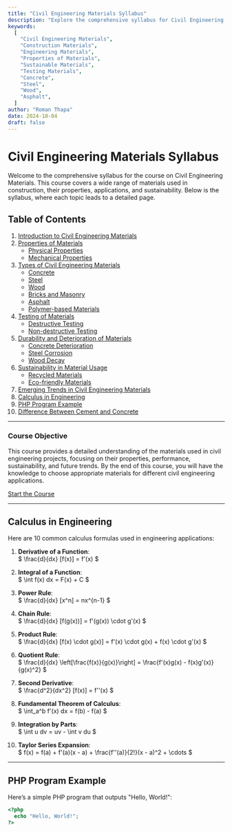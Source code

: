 ```yaml
---
title: "Civil Engineering Materials Syllabus"
description: "Explore the comprehensive syllabus for Civil Engineering Materials, including properties, types, testing, sustainability, and emerging trends."
keywords:
  [
    "Civil Engineering Materials",
    "Construction Materials",
    "Engineering Materials",
    "Properties of Materials",
    "Sustainable Materials",
    "Testing Materials",
    "Concrete",
    "Steel",
    "Wood",
    "Asphalt",
  ]
author: "Roman Thapa"
date: 2024-10-04
draft: false
---
```


# Civil Engineering Materials Syllabus

Welcome to the comprehensive syllabus for the course on Civil Engineering Materials. This course covers a wide range of materials used in construction, their properties, applications, and sustainability. Below is the syllabus, where each topic leads to a detailed page.

## Table of Contents

1. [Introduction to Civil Engineering Materials](./introduction.md)
2. [Properties of Materials](./properties-of-materials.md)
   - [Physical Properties](./physical-properties.md)
   - [Mechanical Properties](./mechanical-properties.md)
3. [Types of Civil Engineering Materials](./types-of-materials.md)
   - [Concrete](./concrete.md)
   - [Steel](./steel.md)
   - [Wood](./wood.md)
   - [Bricks and Masonry](./bricks-and-masonry.md)
   - [Asphalt](./asphalt.md)
   - [Polymer-based Materials](./polymer-materials.md)
4. [Testing of Materials](./testing-of-materials.md)
   - [Destructive Testing](./destructive-testing.md)
   - [Non-destructive Testing](./non-destructive-testing.md)
5. [Durability and Deterioration of Materials](./durability.md)
   - [Concrete Deterioration](./concrete-deterioration.md)
   - [Steel Corrosion](./steel-corrosion.md)
   - [Wood Decay](./wood-decay.md)
6. [Sustainability in Material Usage](./sustainability.md)
   - [Recycled Materials](./recycled-materials.md)
   - [Eco-friendly Materials](./eco-friendly-materials.md)
7. [Emerging Trends in Civil Engineering Materials](./emerging-trends.md)
8. [Calculus in Engineering](#calculus-in-engineering)
9. [PHP Program Example](#php-program-example)
10. [Difference Between Cement and Concrete](#difference-between-cement-and-concrete)

---

### Course Objective

This course provides a detailed understanding of the materials used in civil engineering projects, focusing on their properties, performance, sustainability, and future trends. By the end of this course, you will have the knowledge to choose appropriate materials for different civil engineering applications.

[Start the Course](./introduction.md)

---

## Calculus in Engineering

Here are 10 common calculus formulas used in engineering applications:

1. **Derivative of a Function**:  
   $ \frac{d}{dx} [f(x)] = f'(x) $

2. **Integral of a Function**:  
   $ \int f(x) dx = F(x) + C $

3. **Power Rule**:  
   $ \frac{d}{dx} [x^n] = nx^{n-1} $

4. **Chain Rule**:  
   $ \frac{d}{dx} [f(g(x))] = f'(g(x)) \cdot g'(x) $

5. **Product Rule**:  
   $ \frac{d}{dx} [f(x) \cdot g(x)] = f'(x) \cdot g(x) + f(x) \cdot g'(x) $

6. **Quotient Rule**:  
   $ \frac{d}{dx} \left[\frac{f(x)}{g(x)}\right] = \frac{f'(x)g(x) - f(x)g'(x)}{g(x)^2} $

7. **Second Derivative**:  
   $ \frac{d^2}{dx^2} [f(x)] = f''(x) $

8. **Fundamental Theorem of Calculus**:  
   $ \int_a^b f'(x) dx = f(b) - f(a) $

9. **Integration by Parts**:  
   $ \int u dv = uv - \int v du $

10. **Taylor Series Expansion**:  
    $ f(x) = f(a) + f'(a)(x - a) + \frac{f''(a)}{2!}(x - a)^2 + \cdots $

---

## PHP Program Example

Here’s a simple PHP program that outputs "Hello, World!":

```php
<?php
  echo "Hello, World!";
?>
```
